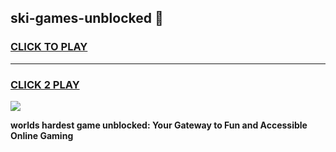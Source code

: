
## ski-games-unblocked 👋
<h3>
<a href="https://premium.freeplayer.one?title=ski-games-unblocked&ref=14F">CLICK TO PLAY</a></h3>
<hr>

<h3>
<a href="https://premium.freeplayer.one?title=ski-games-unblocked&ref=14F">CLICK 2 PLAY</a>
  
</h3>

<a href="https://premium.freeplayer.one?title=ski-games-unblocked&ref=12F/"><img src="https://clearcache.store/games.png"></a>


**worlds hardest game unblocked: Your Gateway to Fun and Accessible Online Gaming**

